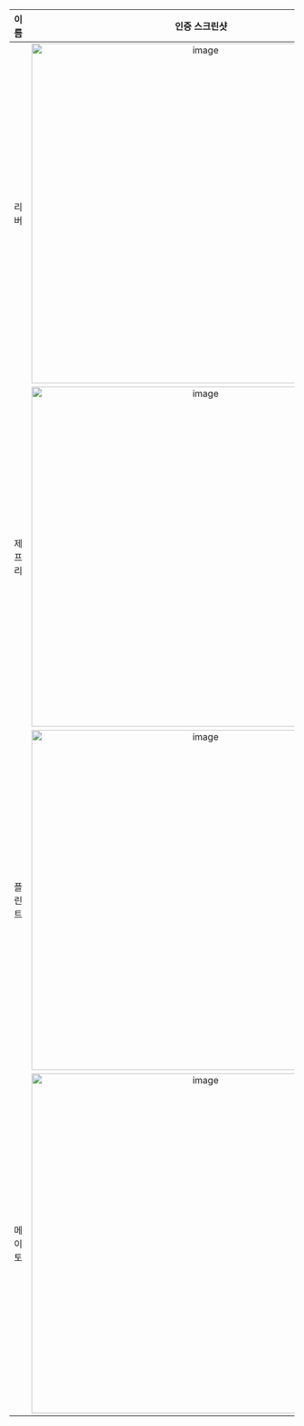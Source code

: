 | **이름** | **인증 스크린샷** |
|:--------:|:-----------------:|
| 리버   | <img width="600" alt="image" src="https://github.com/user-attachments/assets/8cbaf7b8-286c-4661-b9fa-9cf94300b2f8" /> |
| 제프리 | <img width="600" alt="image" src="https://github.com/user-attachments/assets/503fa935-4ed2-4fe8-a6ad-237b20834e19" />|
| 플린트 | <img width="600" alt="image" src="https://github.com/user-attachments/assets/b23eb9a7-ef4c-4144-a8b0-ed4a6e33bb1f" /> |
| 메이토 | <img width="600" alt="image" src="https://github.com/user-attachments/assets/9e1a1539-5c3c-4093-8b87-e0ceb6e930cd" /> |
